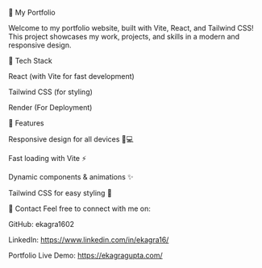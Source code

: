 🌟 My Portfolio

Welcome to my portfolio website, built with Vite, React, and Tailwind CSS! This project showcases my work, projects, and skills in a modern and responsive design.

🚀 Tech Stack

React (with Vite for fast development)

Tailwind CSS (for styling)

Render (For Deployment)

📌 Features

Responsive design for all devices 📱💻

Fast loading with Vite ⚡

Dynamic components & animations ✨

Tailwind CSS for easy styling 🎨


📩 Contact
Feel free to connect with me on:

GitHub: ekagra1602

LinkedIn: https://www.linkedin.com/in/ekagra16/

Portfolio Live Demo: https://ekagragupta.com/